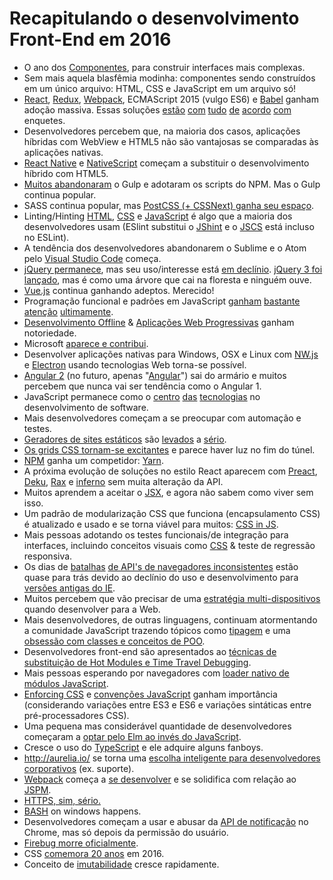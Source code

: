 # Recapitulando o desenvolvimento Front-End em 2016

* O ano dos [Componentes](http://developer.telerik.com/featured/front-end-application-frameworks-component-architectures/), para construir interfaces mais complexas.
* Sem mais aquela blasfêmia modinha: componentes sendo construídos em um único arquivo: HTML, CSS e JavaScript em um arquivo só!
* [React](https://facebook.github.io/react/), [Redux](http://redux.js.org/), [Webpack](https://webpack.js.org/), ECMAScript 2015 (vulgo ES6) e [Babel](https://babeljs.io/) ganham adoção massiva. Essas soluções [estão](http://stackoverflow.com/research/developer-survey-2016#technology-trending-tech-on-stack-overflow) [com](https://ashleynolan.co.uk/blog/frontend-tooling-survey-2016-results#js-bundlers) [tudo](https://ashleynolan.co.uk/blog/frontend-tooling-survey-2016-results#js-framework-essential) [de](http://stateofjs.com/2016/frontend/) [acordo](http://stateofjs.com/2016/flavors/) [com](http://stateofjs.com/2016/buildtools/) enquetes.
* Desenvolvedores percebem que, na maioria dos casos, aplicações híbridas com WebView e HTML5 não são vantajosas se comparadas às aplicações nativas.
* [React Native](https://facebook.github.io/react-native/) e [NativeScript](https://www.nativescript.org/) começam a substituir o desenvolvimento híbrido com HTML5.
* [Muitos abandonaram](https://medium.freecodecamp.com/why-i-left-gulp-and-grunt-for-npm-scripts-3d6853dd22b8#.f9waa6mnx) o Gulp e adotaram os scripts do NPM. Mas o Gulp continua popular.
* SASS continua popular, mas [PostCSS (+ CSSNext) ganha seu espaço](https://tylergaw.com/articles/sass-to-postcss).
* Linting/Hinting [HTML](http://htmlhint.com/), [CSS](http://stylelint.io/) e [JavaScript](http://eslint.org/) é algo que a maioria dos desenvolvedores usam (ESlint substitui o [JShint](http://jshint.com/) e o [JSCS](http://jscs.info/) está incluso no ESLint).
* A tendência dos desenvolvedores abandonarem o Sublime e o Atom pelo [Visual Studio Code](https://code.visualstudio.com/) começa.
* [jQuery permanece](https://trends.builtwith.com/javascript), mas seu uso/interesse está [em declínio](https://www.google.com/trends/explore?q=jQuery). [jQuery 3 foi lançado](https://blog.jquery.com/2016/06/09/jquery-3-0-final-released/), mas é como uma árvore que cai na floresta e ninguém ouve.
* [Vue.js](https://vuejs.org/) continua ganhando adeptos. Merecido!
* Programação funcional e padrões em JavaScript [ganham](https://www.manning.com/books/functional-programming-in-javascript) [bastante](https://github.com/MostlyAdequate/mostly-adequate-guide) [atenção](https://github.com/getify/Functional-Light-JS) [ultimamente](https://www.youtube.com/channel/UCO1cgjhGzsSYb1rsB4bFe4Q).
* [Desenvolvimento Offline](https://developers.google.com/web/fundamentals/getting-started/codelabs/offline/) & [Aplicações Web Progressivas](https://developers.google.com/web/progressive-web-apps/) ganham notoriedade.
* Microsoft [aparece e contribui](http://developer.telerik.com/featured/microsoft-done-lately/).
* Desenvolver aplicações nativas para Windows, OSX e Linux com [NW.js](https://nwjs.io/) e [Electron](http://electron.atom.io/) usando tecnologias Web torna-se possível.
* [Angular 2](https://angular.io/) (no futuro, apenas "[Angular](https://juristr.com/blog/2016/12/let-me-explain-angular-release-cycles/)") sai do armário e muitos percebem que nunca vai ser tendência como o Angular 1.
* JavaScript permanece como o [centro](http://stackoverflow.com/research/developer-survey-2016#technology-top-tech-on-stack-overflow) [das](http://stackoverflow.com/research/developer-survey-2016#technology-most-popular-technologies) [tecnologias](http://stackoverflow.com/research/developer-survey-2016#technology-correlated-technologies) no desenvolvimento de software.
* Mais desenvolvedores começam a se preocupar com automação e testes.
* [Geradores de sites estáticos](https://www.staticgen.com/) são [levados](https://github.com/vigetlabs/gulp-starter/tree/blendid) a [sério](https://phenomic.io/).
* [Os grids CSS tornam-se excitantes](http://meyerweb.com/eric/thoughts/2016/12/05/css-grid/) e parece haver luz no fim do túnel.
* [NPM](https://www.npmjs.com/) ganha um competidor: [Yarn](https://yarnpkg.com/).
* A próxima evolução de soluções no estilo React aparecem com [Preact](https://preactjs.com/), [Deku](https://github.com/anthonyshort/deku), [Rax](https://github.com/alibaba/rax) e [inferno](https://infernojs.org/) sem muita alteração da API.
* Muitos aprendem a aceitar o [JSX](https://facebook.github.io/jsx/), e agora não sabem como viver sem isso.
* Um padrão de modularização CSS que funciona (encapsulamento CSS) é atualizado e usado e se torna viável para muitos: [CSS in JS](https://github.com/MicheleBertoli/css-in-js).
* Mais pessoas adotando os testes funcionais/de integração para interfaces, incluindo conceitos visuais como [CSS](https://css-tricks.com/automating-css-regression-testing/) & teste de regressão responsiva.
* Os dias de [batalhas](https://kangax.github.io/compat-table/es6/) [de API's de navegadores inconsistentes](https://html5test.com/results/desktop.html) estão quase para trás devido ao declínio do uso e desenvolvimento para [versões antigas do IE](https://www.netmarketshare.com/browser-market-share.aspx?qprid=2&qpcustomd=0).
* Muitos percebem que vão precisar de uma [estratégia multi-dispositivos](http://www.intel.com/content/dam/www/public/us/en/images/iot/guide-to-iot-infographic.png) quando desenvolver para a Web.
* Mais desenvolvedores, de outras linguagens, continuam atormentando a comunidade JavaScript trazendo tópicos como [tipagem](https://flowtype.org/) e uma [obsessão com classes e conceitos de POO](https://www.typescriptlang.org/).
* Desenvolvedores front-end são apresentados ao [técnicas de substituição de Hot Modules e Time Travel Debugging](https://code-cartoons.com/hot-reloading-and-time-travel-debugging-what-are-they-3c8ed2812f35#.ezlpqez1i).
* Mais pessoas esperando por navegadores com [loader nativo de módulos JavaScript](https://whatwg.github.io/loader/).
* [Enforcing CSS](https://css-tricks.com/stylelint/) e [convenções JavaScript](https://github.com/airbnb/javascript/tree/master/packages/eslint-config-airbnb) ganham importância (considerando variações entre ES3 e ES6 e variações sintáticas entre pré-processadores CSS).
* Uma pequena mas considerável quantidade de desenvolvedores começaram a [optar pelo Elm ao invés do JavaScript](https://www.brianthicks.com/post/2016/04/22/state-of-elm-2016-results/).
* Cresce o uso do [TypeScript](https://www.typescriptlang.org/) e ele adquire alguns fanboys.
* http://aurelia.io/ se torna uma [escolha inteligente para desenvolvedores corporativos](https://www.youtube.com/watch?v=6I_GwgoGm1w&t=3315s) (ex. suporte).
* [Webpack](https://webpack.js.org/configuration/) começa a [se desenvolver](https://opencollective.com/webpack) e se solidifica com relação ao [JSPM](https://www.pluralsight.com/courses/javascript-systemjs-jspm).
* [HTTPS, sim, sério.](https://developers.google.com/web/updates/2016/10/avoid-not-secure-warn)
* [BASH](https://msdn.microsoft.com/en-us/commandline/wsl/about) on windows happens.
* Desenvolvedores começam a usar e abusar da [API de notificação](https://developer.mozilla.org/en-US/docs/Web/API/Notifications_API/Using_the_Notifications_API) no Chrome, mas só depois da permissão do usuário.
* [Firebug morre oficialmente](https://github.com/firebug/firebug).
* CSS [comemora 20 anos](https://www.w3.org/Style/CSS20/) em 2016.
* Conceito de [imutabilidade](https://facebook.github.io/immutable-js/) cresce rapidamente.
